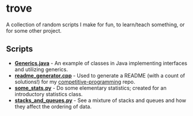 # trove

A collection of random scripts I make for fun, to learn/teach something, or for some other project.

## Scripts

- **[Generics.java](https://github.com/bradendubois/trove/blob/master/Generics.java)** - An example of classes in Java implementing interfaces and utilizing generics.
- **[readme_generator.cpp](https://github.com/bradendubois/trove/blob/master/readme_generator.cpp)** - Used to generate a README (with a count of solutions!) for my [competitive-programming](https://github.com/bradendubois/competitive-programming) repo.
- **[some_stats.py](https://github.com/bradendubois/trove/blob/master/some_stats.py)** - Do some elementary statistics; created for an introductory statistics class.
- **[stacks_and_queues.py](https://github.com/bradendubois/trove/blob/master/stacks_and_queues.py)** - See a mixture of stacks and queues and how they affect the ordering of data.
